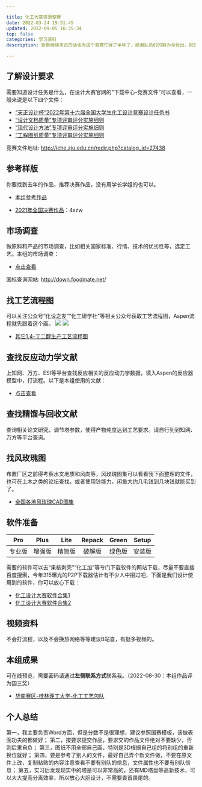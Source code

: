 ```yaml
---

title: 化工大赛资源整理
date: 2022-03-24 19:51:45
updated: 2022-09-05 16:35:34
top: false
categories: 学习资料
description: 断断续续来说的话也为这个竞赛忙碌了半年了，感谢队员们的努力与付出，祝贺本小组最终获得了全国三等奖的好成绩，也记录一些经验作为留念与分享... ...

---
```


## 了解设计要求
需要知道设计任务是什么，在设计大赛官网的“下载中心-竞赛文件”可以查看，一般来说是以下四个文件：
- [“天正设计杯”2022年第十六届全国大学生化工设计竞赛设计任务书](http://iche.zju.edu.cn/attachments/file/20220717/20220717100215_91631.pdf)
- [“设计文档质量”专项评审评分实施细则](http://iche.zju.edu.cn/attachments/file/20210624/20210624100438_42501.pdf)
- [“现代设计方法”专项评审评分实施细则](http://iche.zju.edu.cn/attachments/file/20210624/20210624100203_32222.pdf)
- [“工程图纸质量”专项评审评分实施细则](http://iche.zju.edu.cn/attachments/file/20210624/20210624100405_21992.pdf)

竞赛文件地址: http://iche.zju.edu.cn/redir.php?catalog_id=27438

## 参考样版
你要找到去年的作品，推荐决赛作品，没有用学长学姐的也可以。
- [本组参考作品](https://sharewh.mti100.com/share/a80d8f96-01ff-4e13-8d02-37171bc4acb2?t=3)

- [2021年全国决赛作品](https://pan.baidu.com/s/1xlqnfzDbPZwvaa5Al9BqjQ)：4xzw

## 市场调查
做原料和产品的市场调查，比如相关国家标准、行情、技术的优劣性等，选定工艺。本组的市场调查：

- [点击查看](https://sky.x-gap.ml/Config/化工设计大赛/市场调查/)

国标查询网站: http://down.foodmate.net/

## 找工艺流程图
可以关注公众号“化设之友”“化工研学社”等相关公众号获取工艺流程图，Aspen流程就先跟着这个画。
<img src="https://sky.x-gap.ml/d/Config/A2-1.jpg"/>
<img src="https://sky.x-gap.ml/d/Config/A2-2.jpg"/>

- [其它1,4-丁二醇生产工艺流程图](https://mp.weixin.qq.com/s/UgqM2COosvh6xpiZwlkxSw)

## 查找反应动力学文献
上知网、万方、ESI等平台查找反应相关的反应动力学数据，填入Aspen的反应器模型中，打流程。以下是本组使用的文献：

- [点击查看](https://sky.x-gap.ml/Config/化工设计大赛/反应动力学/)

## 查找精馏与回收文献
查询相关论文研究，调节塔参数，使得产物纯度达到工艺要求。请自行到到知网、万方等平台查询。

## 找风玫瑰图
布置厂区之前得考察水文地质和风向等，风玫瑰图集可以看看我下面整理的文件，也可在土木之类的论坛查找，或者使用钞能力，闲鱼大约几毛钱到几块钱就能买到了。

- [全国各地风玫瑰CAD图集](https://sky.x-gap.ml/Config/化工设计大赛/全国各地风玫瑰CAD图集)

## 软件准备

| Pro | Plus | Lite | Repack | Green | Setup |
| :------------: | :------------: | :------------: | :------------: | :------------: | :------------: |
| 专业版 | 增强版 | 精简版 | 破解版 | 绿色版 | 安装版 |

需要的软件可以去“果核剥壳”“化工加”等专门下载软件的网站下载，尽量不要直接百度搜索，今年315曝光的P2P下载器估计有不少人中招过吧，下面是我们设计使用到的软件，你可以放心下载：

- [化工设计大赛软件合集1](https://sky.x-gap.ml/Config/化工设计大赛/化工大赛软件)
- [化工设计大赛软件合集2](https://sharewh.mti100.com/share/c03a09ab-c626-4d66-a032-e906491b8d28?t=3)


## 视频资料
不会打流程，以及不会换热网络等等建议B站查，有挺多视频的。

## 本组成果
可在线预览，需要密码请通过**左侧联系方式**联系我。（2022-08-30：本组作品评为国三奖）

- [华南赛区-桂林理工大学-化工工艺包队](https://sky.x-gap.ml/Config/化工设计大赛/华南赛区-桂林理工大学-化工工艺包队/)

## 个人总结
第一，我主要负责Word方面，但是分数不是很理想，建议参照国赛模板，该做表面功夫的都做好；
第二，按要求提交作品，要求交的作品文件绝对不要缺少，否则后果自负；
第三，图纸不用全部自己画，特别是3D根据自己组的将别组的重新换位就好；
第四，要是参考了别人的文件，最好自己弄个新文件做，不要在原文件上改，复制粘贴的内容注意查看不要有别队的信息，文件属性也不要有别队信息；
第五，实习后发现现实中的塔是可以非常高的，还有MD塔盘等高新技术，可以大大提高分离效率，所以放心大胆设计，不需要畏首畏尾的。